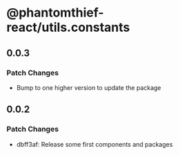 # @phantomthief-react/utils.constants

## 0.0.3

### Patch Changes

- Bump to one higher version to update the package

## 0.0.2

### Patch Changes

- dbff3af: Release some first components and packages
